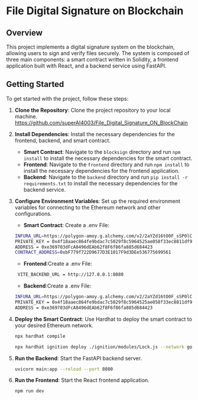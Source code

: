 # File Digital Signature on Blockchain

## Overview

This project implements a digital signature system on the blockchain, allowing users to sign and verify files securely. The system is composed of three main components: a smart contract written in Solidity, a frontend application built with React, and a backend service using FastAPI.




## Getting Started

To get started with the project, follow these steps:

1. **Clone the Repository**: Clone the project repository to your local machine.
https://github.com/superAI4003/File_Digital_Signature_ON_BlockChain
2. **Install Dependencies**: Install the necessary dependencies for the frontend, backend, and smart contract.
    - **Smart Contract**: Navigate to the `blocksign` directory and run `npm install` to install the necessary dependencies for the smart contract.
    - **Frontend**: Navigate to the `frontend` directory and run `npm install` to install the necessary dependencies for the frontend application.
    - **Backend**: Navigate to the `backend` directory and run `pip install -r requirements.txt` to install the necessary dependencies for the backend service.
3. **Configure Environment Variables**: Set up the required environment variables for connecting to the Ethereum network and other configurations.
    - **Smart Contract**: Create a .env File:
    ```bash
    INFURA_URL=https://polygon-amoy.g.alchemy.com/v2/2aYZd16tO0F_sSP0lCGR65qfdhc77cFA
    PRIVATE_KEY = 0x4f18aaec864fe9bdac7c5029f8c5964525ae058f33ec8811df938860a7965b37
    ADDRESS = 0xe369703dFcA8496dEAb62f8F6f86fa885d684423
    CONTRACT_ADDRESS=0xbF779f722D9677D3E1017F9d3DEe536775699561
    ```

    - **Frontend**:Create a .env File:
    ```bash
     VITE_BACKEND_URL = http://127.0.0.1:8080
    ```

    - **Backend**:Create a .env File:
    ```bash
    INFURA_URL=https://polygon-amoy.g.alchemy.com/v2/2aYZd16tO0F_sSP0lCGR65qfdhc77cFA
    PRIVATE_KEY = 0x4f18aaec864fe9bdac7c5029f8c5964525ae058f33ec8811df938860a7965b37
    ADDRESS = 0xe369703dFcA8496dEAb62f8F6f86fa885d684423
    ```

4. **Deploy the Smart Contract**: Use Hardhat to deploy the smart contract to your desired Ethereum network.
   ```bash
   npx hardhat compile
   ```
    ```bash
    npx hardhat ignition deploy ./ignition/modules/Lock.js --network goerli
    ```
5. **Run the Backend**: Start the FastAPI backend server.
   ```bash
   uvicorn main:app --reload --port 8080
   ```
6. **Run the Frontend**: Start the React frontend application.
   ```bash
   npm run dev
   ```


